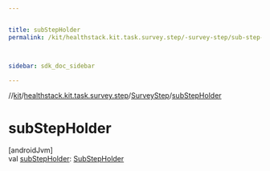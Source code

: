 ```yaml
---


title: subStepHolder
permalink: /kit/healthstack.kit.task.survey.step/-survey-step/sub-step-holder.html



sidebar: sdk_doc_sidebar

---
```



//[kit](/kit.html)/[healthstack.kit.task.survey.step](../index.html)/[SurveyStep](index.html)/[subStepHolder](sub-step-holder.html)



# subStepHolder



[androidJvm]\
val [subStepHolder](sub-step-holder.html): [SubStepHolder](../../healthstack.kit.task.survey.question/-sub-step-holder/index.html)






